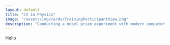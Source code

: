 ```yaml
---
layout: default
title: "CV in Physics"
image: "/assets/img/cards/TrainingParticipantView.png"
description: "Conducting a nobel prize experiment with modern computer vision."
---
```

Hello

